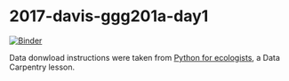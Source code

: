 # 2017-davis-ggg201a-day1

[![Binder](https://mybinder.org/badge.svg)](https://mybinder.org/v2/gh/ngs-docs/2017-davis-ggg201a-day1/master)

Data donwload instructions were taken from [Python for ecologists](http://www.datacarpentry.org/python-ecology-lesson/01-starting-with-data/), a Data Carpentry lesson.
